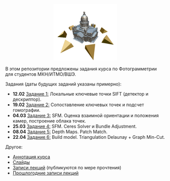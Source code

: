 <p align="center">
  <img width="200" src="/phg_logo.png" alt="Photogrammetry course logo">
</p>

В этом репозитории предложены задания курса по Фотограмметрии для студентов МКН/ИТМО/ВШЭ.

Задания (даты будущих заданий указаны примерно):

- **12.02** [Задание 1:](https://github.com/PhotogrammetryCourse/PhotogrammetryTasks2024/tree/task01) Локальные ключевые точки SIFT (детектор и дескриптор).
- **19.02** [Задание 2:](https://github.com/PhotogrammetryCourse/PhotogrammetryTasks2024/tree/task02) Сопоставление ключевых точек и подсчет гомографии.
- **04.03** [Задание 3:](https://github.com/PhotogrammetryCourse/PhotogrammetryTasks2024/tree/task03) SFM. Оценка взаимной ориентации и положения камер, построение облака точек.
- **25.03** [Задание 4:](https://github.com/PhotogrammetryCourse/PhotogrammetryTasks2024/tree/task04) SFM. Ceres Solver и Bundle Adjustment.
- **08.04** [Задание 5:](https://github.com/PhotogrammetryCourse/PhotogrammetryTasks2024/tree/task05) Depth Maps. Patch Match.
- **22.04** [Задание 6:](https://github.com/PhotogrammetryCourse/PhotogrammetryTasks2024/tree/task06) Build model. Triangulation Delaunay + Graph Min-Cut.

Другое:

- [Аннотация курса](https://github.com/PhotogrammetryCourse/PhotogrammetryTasks2024/blob/master/slides/phg_00_course_annotation.pdf)
- [Слайды](https://github.com/PhotogrammetryCourse/PhotogrammetryTasks2024/blob/master/slides)
- [Записи лекций](https://www.youtube.com/watch?v=dowgzvj9M6I&list=PL5p-5hHpsHBrtQQptYgT3kdt3Egb5QNci) (публикуются по мере прочтения)
- [Прошлогодние записи лекций](https://www.youtube.com/watch?v=xXrWsCd580g&list=PL5p-5hHpsHBqFm3CQk6jT0amZjW0_2NMU&index=1)
